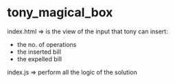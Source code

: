 # tony_magical_box

index.html => is the view of the input that tony can insert:
- the no. of operations 
- the inserted bill 
- the expelled bill

index.js => perform all the logic of the solution
